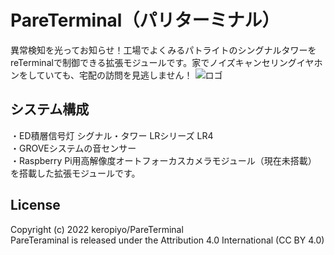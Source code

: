 # PareTerminal（パリターミナル）
異常検知を光ってお知らせ！工場でよくみるパトライトのシングナルタワーをreTerminalで制御できる拡張モジュールです。家でノイズキャンセリングイヤホンをしていても、宅配の訪問を見逃しません！
![ロゴ](https://protopedia.net/pic/bc3e9873-e202-4a67-b850-83692e395ab4.jpg)


## システム構成
・ED積層信号灯 シグナル・タワー LRシリーズ LR4</br>
・GROVEシステムの音センサー</br>
・Raspberry Pi用高解像度オートフォーカスカメラモジュール（現在未搭載）</br>
を搭載した拡張モジュールです。</br>


## License
Copyright (c) 2022 keropiyo/PareTerminal</br>
PareTeraminal is released under the Attribution 4.0 International (CC BY 4.0)
